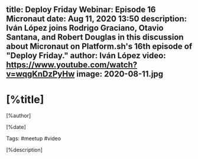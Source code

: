 title: Deploy Friday Webinar: Episode 16 Micronaut
date: Aug 11, 2020 13:50
description: Iván López joins Rodrigo Graciano, Otavio Santana, and Robert Douglas in this discussion about Micronaut on Platform.sh's 16th episode of "Deploy Friday."
author: Iván López
video: https://www.youtube.com/watch?v=wqgKnDzPyHw
image: 2020-08-11.jpg
---

# [%title]

[%author]

[%date] 

Tags: #meetup #video

[%description]

